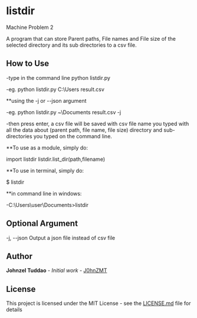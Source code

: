 # listdir
Machine Problem 2

A program that can store Parent paths, File names and File size of the selected directory and its sub directories to a csv file.

## How to Use
-type in the command line python listdir.py <directory path> <csv file name>

-eg. python listdir.py C:\Users result.csv

**using the -j or --json argument

-eg. python listdir.py ~\Documents result.csv -j

-then press enter, a csv file will be saved with csv file name you typed with all the data about (parent path, file name, file size) directory and sub-directories you typed on the command line.

**To use as a module, simply do:

import listdir
listdir.list_dir(path,filename)

**To use in terminal, simply do:

$ listdir <path> <file name>

**in command line in windows:

-C:\Users\user\Documents\>listdir <path> <file name>

## Optional Argument

-j, --json     Output a json file instead of csv file

## Author
**Johnzel Tuddao** - *Initial work* - [J0hnZMT](https://github.com/J0hnZMT)

## License
This project is licensed under the MIT License - see the [LICENSE.md](LICENSE.md) file for details

